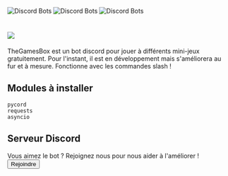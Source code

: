 ![Discord Bots](https://top.gg/api/widget/servers/946075376977858672.svg) ![Discord Bots](https://top.gg/api/widget/upvotes/946075376977858672.svg) ![Discord Bots](https://top.gg/api/widget/owner/946075376977858672.svg)
# ![](https://zupimages.net/up/22/08/k50l.png)
TheGamesBox est un bot discord pour jouer à différents mini-jeux gratuitement. Pour l'instant, il est en développement mais s'améliorera au fur et à mesure.
Fonctionne avec les commandes slash !

## Modules à installer
```
pycord
requests
asyncio
```

## Serveur Discord
Vous aimez le bot ? Rejoignez nous pour nous aider à l'améliorer !
<a href='https://discord.gg/qFfYvKHR5B'>
        <button type="button">
           Rejoindre
        </button>
    </a>
